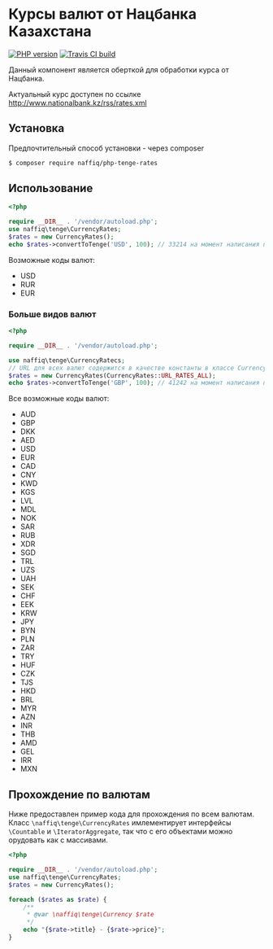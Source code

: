 # Курсы валют от Нацбанка Казахстана
[![PHP version](https://badge.fury.io/ph/naffiq%2Fphp-tenge-rates.svg)](https://badge.fury.io/ph/naffiq%2Fphp-tenge-rates)
[![Travis CI build](https://api.travis-ci.org/naffiq/php-tenge-rates.svg?branch=master "Travis CI build")](https://travis-ci.org/naffiq/php-tenge-rates)

Данный компонент является оберткой для обработки курса от Нацбанка.

Актуальный курс доступен по ссылке http://www.nationalbank.kz/rss/rates.xml

## Установка

Предпочтительный способ установки - через composer

```bash
$ composer require naffiq/php-tenge-rates
```

## Использование

```php
<?php

require __DIR__ . '/vendor/autoload.php';
use naffiq\tenge\CurrencyRates;
$rates = new CurrencyRates();
echo $rates->convertToTenge('USD', 100); // 33214 на момент написания примера
```

Возможные коды валют:
* USD
* RUR
* EUR

### Больше видов валют

```php
<?php

require __DIR__ . '/vendor/autoload.php';

use naffiq\tenge\CurrencyRatecs;
// URL для всех валют содержится в качестве константы в классе CurrencyRates
$rates = new CurrencyRates(CurrencyRates::URL_RATES_ALL);
echo $rates->convertToTenge('GBP', 100); // 41242 на момент написания примера
```

Все возможные коды валют:
* AUD
* GBP
* DKK
* AED
* USD
* EUR
* CAD
* CNY
* KWD
* KGS
* LVL
* MDL
* NOK
* SAR
* RUB
* XDR
* SGD
* TRL
* UZS
* UAH
* SEK
* CHF
* EEK
* KRW
* JPY
* BYN
* PLN
* ZAR
* TRY
* HUF
* CZK
* TJS
* HKD
* BRL
* MYR
* AZN
* INR
* THB
* AMD
* GEL
* IRR
* MXN

## Прохождение по валютам
Ниже предоставлен пример кода для прохождения по всем валютам. 
Класс `\naffiq\tenge\CurrencyRates` имлементирует интерфейсы `\Countable` и `\IteratorAggregate`,
так что с его объектами можно орудовать как с массивами. 

```php
<?php

require __DIR__ . '/vendor/autoload.php';
use naffiq\tenge\CurrencyRates;
$rates = new CurrencyRates();

foreach ($rates as $rate) {
    /**
     * @var \naffiq\tenge\Currency $rate 
     */
    echo "{$rate->title} - {$rate->price}";
}
```